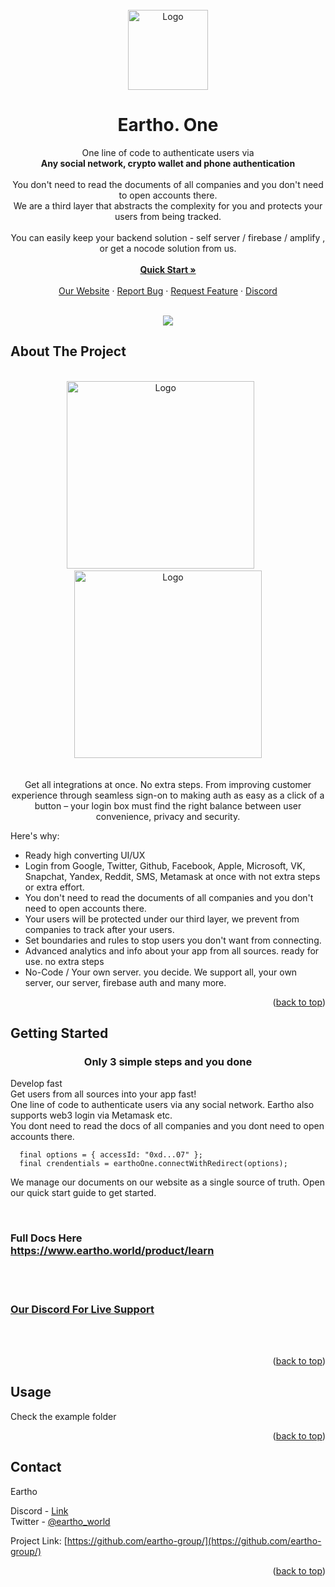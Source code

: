 
<div id="top"></div>
<br />
<div align="center">
  <a href="https://eartho.world">
    <img src="https://user-images.githubusercontent.com/99670283/172473537-5b4005cf-979b-45cf-bc8a-0f74fb6842e5.png" alt="Logo" width="128" height="128">
  </a>

  <h1 align="center">Eartho. One</h1>

  <p align="center">
    One line of code to authenticate users via<br /><b>Any social network, crypto wallet and phone authentication</b><br /><br />
You don't need to read the documents of all companies and you don't need to open accounts there.<br />
We are a third layer that abstracts the complexity for you and protects your users from being tracked.<br /><br />
You can easily keep your backend solution - self server / firebase / amplify , or get a nocode solution from us.<br /><br />
    <a href="https://www.eartho.world/product/learn"><strong>Quick Start »</strong></a>
    <br />
    <br />
    <a href="https://eartho.world">Our Website</a>
    ·
    <a href="https://github.com/eartho-group/one-client-js/issues">Report Bug</a>
    ·
    <a href="https://github.com/eartho-group/one-client-js/issues">Request Feature</a>
    ·
    <a href="https://discord.gg/5QbuTNTG2q">Discord</a>
  </p>
 <br />
<img src="https://user-images.githubusercontent.com/99670283/177643618-21ef51cd-3ed1-4ed0-a75e-f5cb948a8f13.png">
</div>


<!-- ABOUT THE PROJECT -->

## About The Project

<p align="center">
<br />
    <img src="https://user-images.githubusercontent.com/99670283/173504901-695e423a-de2a-4f70-873b-33fce39aa49c.png" alt="Logo" height="300" />&nbsp;&nbsp;&nbsp;&nbsp;&nbsp;&nbsp;
    <img src="https://user-images.githubusercontent.com/99670283/178576414-ac74ae1f-c072-4ea2-81e4-a0b758d5256d.gif" alt="Logo" height="300" />
<br /><br /><br />
Get all integrations at once. No extra steps.
From improving customer experience through seamless sign-on to making auth as easy as a click of a button – your login box must find the right balance between user convenience, privacy and security.


Here's why:

* Ready high converting UI/UX
* Login from Google, Twitter, Github, Facebook, Apple, Microsoft, VK, Snapchat, Yandex, Reddit, SMS, Metamask at once with not extra steps or
  extra effort.
* You don't need to read the documents of all companies and you don't need to open accounts there.
* Your users will be protected under our third layer, we prevent from companies to track after your
  users.
* Set boundaries and rules to stop users you don't want from connecting.
* Advanced analytics and info about your app from all sources. ready for use. no extra steps
* No-Code / Your own server. you decide. We support all, your own server, our server, firebase auth
  and many more.

<p align="right">(<a href="#top">back to top</a>)</p>


<!-- GETTING STARTED -->

## Getting Started

<h3 align="center">Only 3 simple steps and you done</h3>
<p align="center">

  Develop fast<br />
  Get users from all sources into your app fast!<br />
  One line of code to authenticate users via any social network. Eartho also supports web3 login via Metamask etc.<br />
  You dont need to read the docs of all companies and you dont need to open accounts there. <br />
  
```
  final options = { accessId: "0xd...07" };
  final crendentials = earthoOne.connectWithRedirect(options);  
```
  
We manage our documents on our website as a single source of truth. Open our quick start guide to
get started.

<br /> 
<h3>Full Docs Here<br /> 
<a href="https://www.eartho.world/product/learn"> 
https://www.eartho.world/product/learn
</a></h3>
<br /> <br />
<h3>
<a href="https://discord.gg/5QbuTNTG2q"> 
Our Discord For Live Support
</a></h3>
</p>
<br /> <br />

<p align="right">(<a href="#top">back to top</a>)</p>


<!-- USAGE EXAMPLES -->

## Usage

Check the example folder

<p align="right">(<a href="#top">back to top</a>)</p>



<!-- CONTACT -->

## Contact

Eartho<br />


Discord - [Link](https://discord.gg/5QbuTNTG2q)<br />
Twitter - [@eartho_world](https://twitter.com/eartho_world)<br />

Project Link: [https://github.com/eartho-group/](https://github.com/eartho-group/)

<p align="right">(<a href="#top">back to top</a>)</p>


